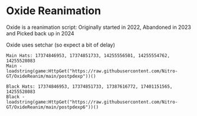 # Oxide Reanimation
Oxide is a reanimation script: Originally started in 2022, Abandoned in 2023 and Picked back up in 2024

Oxide uses setchar (so expect a bit of delay)
```
Main Hats: 17374846953, 17374851733, 14255556501, 14255554762, 14255528083
Main - loadstring(game:HttpGet("https://raw.githubusercontent.com/Nitro-GT/OxideReanim/main/postpdexp"))()

Black Hats: 17374846953, 17374851733, 17387616772, 17401151565, 14255528083
Black - loadstring(game:HttpGet("https://raw.githubusercontent.com/Nitro-GT/OxideReanim/main/postpdexp6"))()
